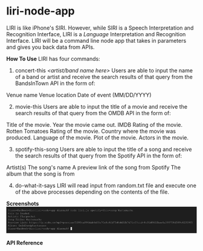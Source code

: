 # liri-node-app

LIRI is like iPhone's SIRI. However, while SIRI is a Speech Interpretation and Recognition Interface, LIRI is a _Language_ Interpretation and Recognition Interface. LIRI will be a command line node app that takes in parameters and gives you back data from APIs.

**How To Use**
LIRI has four commands:
1. concert-this *<artist/band name here>*
Users are able to input the name of a band or artist and receive the search results of that query from the BandsInTown API in the form of:

Venue name
Venue location
Date of event (MM/DD/YYYY)

2. movie-this *<movie title here>*
Users are able to input the title of a movie and receive the search results of that query from the OMDB API in the form of:

Title of the movie.
Year the movie came out.
IMDB Rating of the movie.
Rotten Tomatoes Rating of the movie.
Country where the movie was produced.
Language of the movie.
Plot of the movie.
Actors in the movie.

3. spotify-this-song *<song title here>*
Users are able to input the title of a song and receive the search results of that query from the Spotify API in the form of:

Artist(s)
The song's name
A preview link of the song from Spotify
The album that the song is from

4. do-what-it-says
LIRI will read input from random.txt file and execute one of the above processes depending on the contents of the file. 

**Screenshots**
![How to Spotify a Song](screenshots/spotify.png)

**API Reference**

